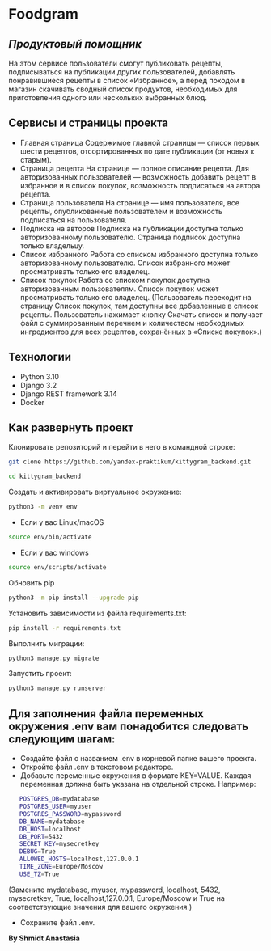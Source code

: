 # Foodgram
## _Продуктовый помощник_
На этом сервисе пользователи смогут публиковать рецепты, подписываться на публикации других пользователей, добавлять понравившиеся рецепты в список «Избранное», а перед походом в магазин скачивать сводный список продуктов, необходимых для приготовления одного или нескольких выбранных блюд.

## Сервисы и страницы проекта

- Главная страница
Содержимое главной страницы — список первых шести рецептов, отсортированных по дате публикации (от новых к старым). 
- Страница рецепта
На странице — полное описание рецепта. Для авторизованных пользователей — возможность добавить рецепт в избранное и в список покупок, возможность подписаться на автора рецепта.
- Страница пользователя
На странице — имя пользователя, все рецепты, опубликованные пользователем и возможность подписаться на пользователя.
- Подписка на авторов
Подписка на публикации доступна только авторизованному пользователю. Страница подписок доступна только владельцу.
- Список избранного
Работа со списком избранного доступна только авторизованному пользователю. Список избранного может просматривать только его владелец.
- Список покупок
Работа со списком покупок доступна авторизованным пользователям. Список покупок может просматривать только его владелец. 
(Пользователь переходит на страницу Список покупок, там доступны все добавленные в список рецепты. Пользователь нажимает кнопку Скачать список и получает файл с суммированным перечнем и количеством необходимых ингредиентов для всех рецептов, сохранённых в «Списке покупок».)

## Технологии
- Python 3.10
- Django 3.2
- Django REST framework 3.14
- Docker

## Как развернуть проект

Клонировать репозиторий и перейти в него в командной строке:

```sh
git clone https://github.com/yandex-praktikum/kittygram_backend.git 

cd kittygram_backend 

```

Cоздать и активировать виртуальное окружение:

```sh
python3 -m venv env 
```
- Если у вас Linux/macOS
```sh
source env/bin/activate 
```
- Если у вас windows
```sh
source env/scripts/activate 
```
Обновить pip
```sh
python3 -m pip install --upgrade pip 
```
Установить зависимости из файла requirements.txt:
```sh
pip install -r requirements.txt 
```
Выполнить миграции:
```sh
python3 manage.py migrate 
```
Запустить проект:
```sh
python3 manage.py runserver 
```

## Для заполнения файла переменных окружения .env вам понадобится следовать следующим шагам:
- Создайте файл с названием .env в корневой папке вашего проекта.
- Откройте файл .env в текстовом редакторе.
- Добавьте переменные окружения в формате KEY=VALUE. Каждая переменная должна быть указана на отдельной строке. Например:
```sh
   POSTGRES_DB=mydatabase
   POSTGRES_USER=myuser
   POSTGRES_PASSWORD=mypassword
   DB_NAME=mydatabase
   DB_HOST=localhost
   DB_PORT=5432
   SECRET_KEY=mysecretkey
   DEBUG=True
   ALLOWED_HOSTS=localhost,127.0.0.1
   TIME_ZONE=Europe/Moscow
   USE_TZ=True
```
(Замените mydatabase, myuser, mypassword, localhost, 5432, mysecretkey, True, localhost,127.0.0.1, Europe/Moscow и True на соответствующие значения для вашего окружения.)
- Сохраните файл .env.

**By Shmidt Anastasia**
